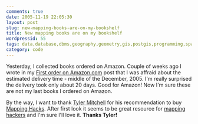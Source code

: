 ```yaml
---
comments: true
date: 2005-11-19 22:05:30
layout: post
slug: new-mapping-books-are-on-my-bookshelf
title: New mapping books are on my bookshelf
wordpressid: 55
tags: data,database,dbms,geography,geometry,gis,postgis,programming,spatial,book
category: code
---
```


Yesterday, I collected books ordered on Amazon. Couple of weeks ago I wrote in my [First order on Amazon.com](http://mateusz.loskot.net/2005/10/28/first-order-on-amazoncom/) post that I was affraid about the estimated delivery time - middle of the December, 2005. I'm really surprised the delivery took only about 20 days. Good for Amazon! Now I'm sure these are not my last books I ordered on Amazon.

By the way, I want to thank [Tyler Mitchell](http://www.oreillynet.com/pub/au/1898) for his recommendation to buy [Mapping Hacks](http://www.oreilly.com/catalog/mappinghks/). After first look it seems to be great resource for [mapping hackers](http://www.mappinghacks.com) and I'm sure I'll love it. **Thanks Tyler!**
